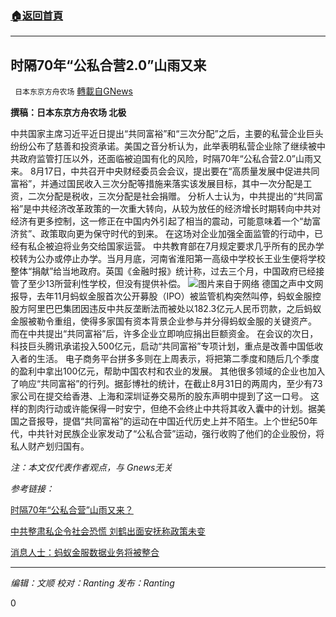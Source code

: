 ###  [:house:返回首頁](https://github.com/ourhimalayas/txt)
---


## 时隔70年“公私合营2.0”山雨又来
` 日本东京方舟农场` [轉載自GNews](https://gnews.org/zh-hans/1521502/)

**撰稿：日本东京方舟农场 北极**

中共国家主席习近平近日提出“共同富裕”和“三次分配”之后，主要的私营企业巨头纷纷公布了慈善和投资承诺。美国之音分析认为，此举表明私营企业除了继续被中共政府监管打压以外，还面临被迫国有化的风险，时隔70年“公私合营2.0”山雨又来。
8月17日，中共召开中央财经委员会会议，提出要在“高质量发展中促进共同富裕”，并通过国民收入三次分配等措施来落实该发展目标，其中一次分配是工资，二次分配是税收，三次分配是社会捐赠。
分析人士认为，中共提出的“共同富裕”是中共经济改革政策的一次重大转向，从较为放任的经济增长时期转向中共对经济有更多控制，这一修正在中国内外引起了相当的震动，可能意味着一个“劫富济贫”、政策取向更为保守时代的到来。
在这场对企业加强全面监管的行动中，已经有私企被迫将业务交给国家运营。
中共教育部在7月规定要求几乎所有的民办学校转为公办或停止办学。当月月底，河南省淮阳第一高级中学校长王业生便将学校整体“捐献”给当地政府。英国《金融时报》统计称，过去三个月，中国政府已经接管了至少13所营利性学校，但没有提供补偿。
![](https://assets.gnews.org/wp-content/uploads/2021/09/微信图片_20210909112935.png)图片来自于网络
德国之声中文网报导，去年11月蚂蚁金服首次公开募股（IPO）被监管机构突然叫停，蚂蚁金服控股方阿里巴巴集团因违反中共反垄断法而被处以182.3亿元人民币罚款，之后蚂蚁金服被勒令重组，使得多家国有资本背景企业参与并分得蚂蚁金服的关键资产。
而在中共提出“共同富裕”后，许多企业立即响应捐出巨额资金。
在会议的次日，科技巨头腾讯承诺投入500亿元，启动“共同富裕”专项计划，重点是改善中国低收入者的生活。
电子商务平台拼多多则在上周表示，将把第二季度和随后几个季度的盈利中拿出100亿元，帮助中国农村和农业的发展。
其他很多领域的企业也加入了响应“共同富裕”的行列。据彭博社的统计，在截止8月31日的两周内，至少有73家公司在提交给香港、上海和深圳证券交易所的股东声明中提到了这一口号。
这样的割肉行动或许能保得一时安宁，但绝不会终止中共将其收入囊中的计划。据美国之音报导，提倡“共同富裕”的运动在中国近代历史上并不陌生。上个世纪50年代，中共针对民族企业家发动了“公私合营”运动，强行收购了他们的企业股份，将私人财产划归国有。

*注：本文仅代表作者观点，与 Gnews无关*

*参考链接：*

[时隔70年“公私合营”山雨又来？](https://www.voachinese.com/a/china-prosperity-economy-tech-20210903/6211799.html)

[中共整肃私企令社会恐慌 刘鹤出面安抚称政策未变](https://www.voachinese.com/a/Liu-He-says-support-for-private-business-has-not-changed-20210906/6214026.html)

[消息人士：蚂蚁金服数据业务将被整合](https://www.dw.com/zh/%E6%B6%88%E6%81%AF%E4%BA%BA%E5%A3%AB%E8%9A%82%E8%9A%81%E9%87%91%E6%9C%8D%E6%95%B0%E6%8D%AE%E4%B8%9A%E5%8A%A1%E5%B0%86%E8%A2%AB%E6%95%B4%E5%90%88/a-59053903)

* * *

*编辑：文顺 校对：Ranting 发布：Ranting*

0
